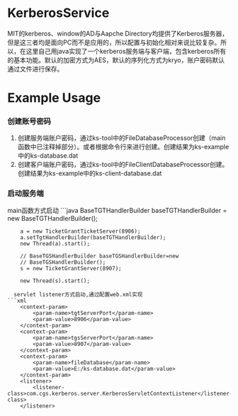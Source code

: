 KerberosService
===============

  MIT的kerberos、window的AD与Aapche Directory均提供了Kerberos服务器，但是这三者均是面向PC而不是应用的，所以配置与初始化相对来说比较复杂。所以，在这里自己用java实现了一个kerberos服务端与客户端，包含kerberos所有的基本功能。默认的加密方式为AES，默认的序列化方式为kryo，账户密码默认通过文件进行保存。
  
Example Usage
=============
<h3>创建账号密码</h3>
<ol>
  <li>创建服务端账户密码，通过ks-tool中的FileDatabaseProcessor创建（main函数中已注释掉部分）。或者根据命令行来进行创建。创建结果为ks-example中的ks-database.dat</li>
  <li>创建客户端账户密码，通过ks-tool中的FileClientDatabaseProcessor创建。创建结果为ks-example中的ks-client-database.dat</li>
</ol>


<h3>启动服务端</h3>
  main函数方式启动
```java
    BaseTGTHandlerBuilder baseTGTHandlerBuilder = new BaseTGTHandlerBuilder();

		a = new TicketGrantTicketServer(8906);
		a.setTgtHandlerBuilder(baseTGTHandlerBuilder);
		new Thread(a).start();

		// BaseTGSHandlerBuilder baseTGSHandlerBuilder=new
		// BaseTGSHandlerBuilder();
		s = new TicketGrantServer(8907);

		new Thread(s).start();
```
  servlet listener方式启动,通过配置web.xml实现
```xml
   	<context-param>
		<param-name>tgtServerPort</param-name>
		<param-value>8906</param-value>
	</context-param>
	<context-param>
		<param-name>tgsServerPort</param-name>
		<param-value>8907</param-value>
	</context-param>
	<context-param>
		<param-name>fileDatabase</param-name>
		<param-value>E:/ks-database.dat</param-value>
	</context-param>
	<listener>
		<listener-class>com.cgs.kerberos.server.KerberosServletContextListener</listener-class>
	</listener>
```
